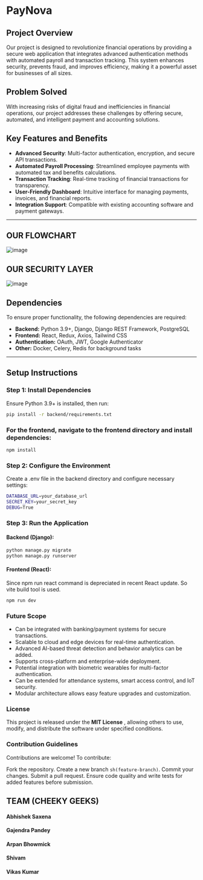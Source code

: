 
# PayNova

## Project Overview
Our project is designed to revolutionize financial operations by providing a secure web application that integrates advanced authentication methods with automated payroll and transaction tracking. This system enhances security, prevents fraud, and improves efficiency, making it a powerful asset for businesses of all sizes.

## Problem Solved
With increasing risks of digital fraud and inefficiencies in financial operations, our project addresses these challenges by offering secure, automated, and intelligent payment and accounting solutions.

## Key Features and Benefits
- **Advanced Security**: Multi-factor authentication, encryption, and secure API transactions.
- **Automated Payroll Processing**: Streamlined employee payments with automated tax and benefits calculations.
- **Transaction Tracking**: Real-time tracking of financial transactions for transparency.
- **User-Friendly Dashboard**: Intuitive interface for managing payments, invoices, and financial reports.
- **Integration Support**: Compatible with existing accounting software and payment gateways.

---
## OUR FLOWCHART
![image](https://github.com/user-attachments/assets/7f4bf592-f12d-4f9f-841a-a53409a920f3)

## OUR SECURITY LAYER
![image](https://github.com/user-attachments/assets/a9b6422c-be1a-4e46-8407-761818090c6a)

## Dependencies
To ensure proper functionality, the following dependencies are required:
- **Backend:** Python 3.9+, Django, Django REST Framework, PostgreSQL
- **Frontend:** React, Redux, Axios, Tailwind CSS
- **Authentication:** OAuth, JWT, Google Authenticator
- **Other:** Docker, Celery, Redis for background tasks

---

## Setup Instructions
### Step 1: Install Dependencies
Ensure Python 3.9+ is installed, then run:
```sh
pip install -r backend/requirements.txt
```
### For the frontend, navigate to the frontend directory and install dependencies:
```sh
npm install
```

### Step 2:  Configure the Environment
Create a .env file in the backend directory and configure necessary settings:
```sh
DATABASE_URL=your_database_url
SECRET_KEY=your_secret_key
DEBUG=True
```
### Step 3:  Run the Application
#### Backend (Django):
```sh
python manage.py migrate
python manage.py runserver
```
#### Frontend (React):
Since npm run react command is depreciated in recent React update. So vite build tool is used.
```sh
npm run dev
```
### Future Scope
<ul>
 <li>Can be integrated with banking/payment systems for secure transactions.</li>
<li>Scalable to cloud and edge devices for real-time authentication.</li>
<li>Advanced AI-based threat detection and behavior analytics can be added.</li>
<li>Supports cross-platform and enterprise-wide deployment.</li>
<li>Potential integration with biometric wearables for multi-factor authentication.</li>
<li>Can be extended for attendance systems, smart access control, and IoT
security.</li>
<li>Modular architecture allows easy feature upgrades and customization.</li>
</ul>

### License

This project is released under the <b>MIT License</b> , allowing others to use, modify, and distribute the software under specified conditions.

### Contribution Guidelines

Contributions are welcome! To contribute:

Fork the repository.
Create a new branch ```sh(feature-branch)```.
Commit your changes.
Submit a pull request.
Ensure code quality and write tests for added features before submission.

## TEAM (CHEEKY GEEKS)
<h4>Abhishek Saxena</h4>
<h4>Gajendra Pandey</h4>
<h4>Arpan Bhowmick</h4>
<h4>Shivam</h4>
<h4>Vikas Kumar</h4>
